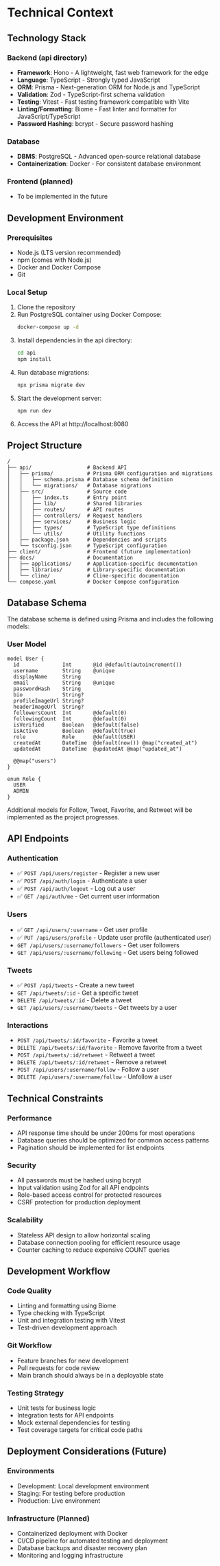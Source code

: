 # Technical Context

## Technology Stack

### Backend (api directory)
- **Framework**: Hono - A lightweight, fast web framework for the edge
- **Language**: TypeScript - Strongly typed JavaScript
- **ORM**: Prisma - Next-generation ORM for Node.js and TypeScript
- **Validation**: Zod - TypeScript-first schema validation
- **Testing**: Vitest - Fast testing framework compatible with Vite
- **Linting/Formatting**: Biome - Fast linter and formatter for JavaScript/TypeScript
- **Password Hashing**: bcrypt - Secure password hashing

### Database
- **DBMS**: PostgreSQL - Advanced open-source relational database
- **Containerization**: Docker - For consistent database environment

### Frontend (planned)
- To be implemented in the future

## Development Environment

### Prerequisites
- Node.js (LTS version recommended)
- npm (comes with Node.js)
- Docker and Docker Compose
- Git

### Local Setup
1. Clone the repository
2. Run PostgreSQL container using Docker Compose:
   ```bash
   docker-compose up -d
   ```
3. Install dependencies in the api directory:
   ```bash
   cd api
   npm install
   ```
4. Run database migrations:
   ```bash
   npx prisma migrate dev
   ```
5. Start the development server:
   ```bash
   npm run dev
   ```
6. Access the API at http://localhost:8080

## Project Structure

```
/
├── api/                  # Backend API
│   ├── prisma/           # Prisma ORM configuration and migrations
│   │   ├── schema.prisma # Database schema definition
│   │   └── migrations/   # Database migrations
│   ├── src/              # Source code
│   │   ├── index.ts      # Entry point
│   │   ├── lib/          # Shared libraries
│   │   ├── routes/       # API routes
│   │   ├── controllers/  # Request handlers
│   │   ├── services/     # Business logic
│   │   ├── types/        # TypeScript type definitions
│   │   └── utils/        # Utility functions
│   ├── package.json      # Dependencies and scripts
│   └── tsconfig.json     # TypeScript configuration
├── client/               # Frontend (future implementation)
├── docs/                 # Documentation
│   ├── applications/     # Application-specific documentation
│   ├── libraries/        # Library-specific documentation
│   └── cline/            # Cline-specific documentation
└── compose.yaml          # Docker Compose configuration
```

## Database Schema

The database schema is defined using Prisma and includes the following models:

### User Model
```prisma
model User {
  id              Int       @id @default(autoincrement())
  username        String    @unique
  displayName     String
  email           String    @unique
  passwordHash    String
  bio             String?
  profileImageUrl String?
  headerImageUrl  String?
  followersCount  Int       @default(0)
  followingCount  Int       @default(0)
  isVerified      Boolean   @default(false)
  isActive        Boolean   @default(true)
  role            Role      @default(USER)
  createdAt       DateTime  @default(now()) @map("created_at")
  updatedAt       DateTime  @updatedAt @map("updated_at")

  @@map("users")
}

enum Role {
  USER
  ADMIN
}
```

Additional models for Follow, Tweet, Favorite, and Retweet will be implemented as the project progresses.

## API Endpoints

### Authentication
- ✅ `POST /api/users/register` - Register a new user
- ✅ `POST /api/auth/login` - Authenticate a user
- ✅ `POST /api/auth/logout` - Log out a user
- ✅ `GET /api/auth/me` - Get current user information

### Users
- ✅ `GET /api/users/:username` - Get user profile
- ✅ `PUT /api/users/profile` - Update user profile (authenticated user)
- `GET /api/users/:username/followers` - Get user followers
- `GET /api/users/:username/following` - Get users being followed

### Tweets
- ✅ `POST /api/tweets` - Create a new tweet
- `GET /api/tweets/:id` - Get a specific tweet
- `DELETE /api/tweets/:id` - Delete a tweet
- `GET /api/users/:username/tweets` - Get tweets by a user

### Interactions
- `POST /api/tweets/:id/favorite` - Favorite a tweet
- `DELETE /api/tweets/:id/favorite` - Remove favorite from a tweet
- `POST /api/tweets/:id/retweet` - Retweet a tweet
- `DELETE /api/tweets/:id/retweet` - Remove a retweet
- `POST /api/users/:username/follow` - Follow a user
- `DELETE /api/users/:username/follow` - Unfollow a user

## Technical Constraints

### Performance
- API response time should be under 200ms for most operations
- Database queries should be optimized for common access patterns
- Pagination should be implemented for list endpoints

### Security
- All passwords must be hashed using bcrypt
- Input validation using Zod for all API endpoints
- Role-based access control for protected resources
- CSRF protection for production deployment

### Scalability
- Stateless API design to allow horizontal scaling
- Database connection pooling for efficient resource usage
- Counter caching to reduce expensive COUNT queries

## Development Workflow

### Code Quality
- Linting and formatting using Biome
- Type checking with TypeScript
- Unit and integration testing with Vitest
- Test-driven development approach

### Git Workflow
- Feature branches for new development
- Pull requests for code review
- Main branch should always be in a deployable state

### Testing Strategy
- Unit tests for business logic
- Integration tests for API endpoints
- Mock external dependencies for testing
- Test coverage targets for critical code paths

## Deployment Considerations (Future)

### Environments
- Development: Local development environment
- Staging: For testing before production
- Production: Live environment

### Infrastructure (Planned)
- Containerized deployment with Docker
- CI/CD pipeline for automated testing and deployment
- Database backups and disaster recovery plan
- Monitoring and logging infrastructure
